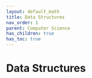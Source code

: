 ```yaml
---
layout: default_math
title: Data Structures
nav_order: 1
parent: Computer Science
has_children: true
has_toc: true
---
```


# Data Structures

